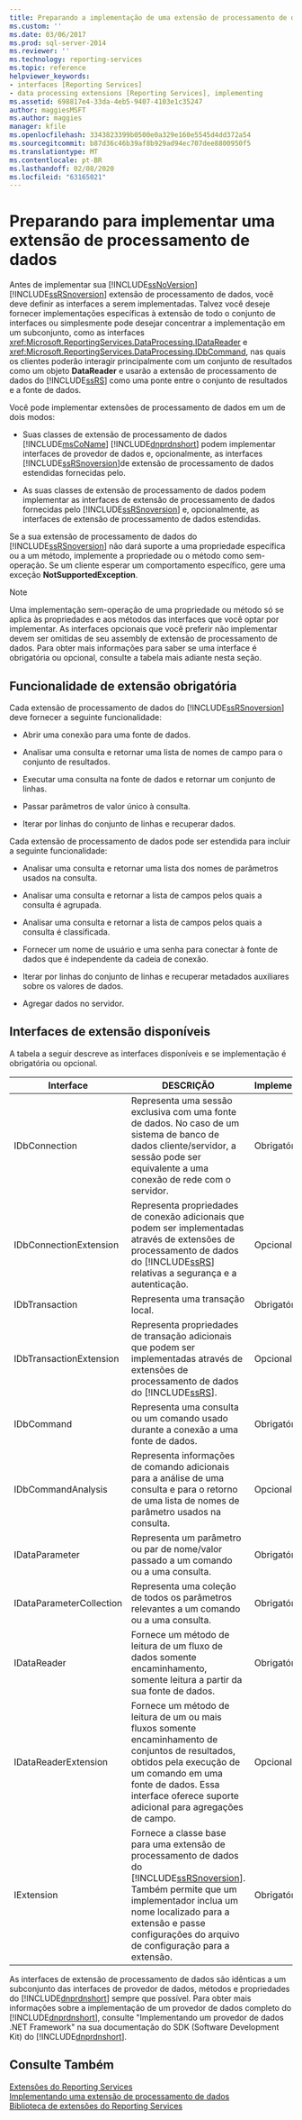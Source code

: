 ```yaml
---
title: Preparando a implementação de uma extensão de processamento de dados | Microsoft Docs
ms.custom: ''
ms.date: 03/06/2017
ms.prod: sql-server-2014
ms.reviewer: ''
ms.technology: reporting-services
ms.topic: reference
helpviewer_keywords:
- interfaces [Reporting Services]
- data processing extensions [Reporting Services], implementing
ms.assetid: 698817e4-33da-4eb5-9407-4103e1c35247
author: maggiesMSFT
ms.author: maggies
manager: kfile
ms.openlocfilehash: 3343823399b0500e0a329e160e5545d4dd372a54
ms.sourcegitcommit: b87d36c46b39af8b929ad94ec707dee8800950f5
ms.translationtype: MT
ms.contentlocale: pt-BR
ms.lasthandoff: 02/08/2020
ms.locfileid: "63165021"
---
```

# <a name="preparing-to-implement-a-data-processing-extension"></a>Preparando para implementar uma extensão de processamento de dados
  Antes de implementar sua [!INCLUDE[ssNoVersion](../../../includes/ssnoversion-md.md)] [!INCLUDE[ssRSnoversion](../../../includes/ssrsnoversion-md.md)] extensão de processamento de dados, você deve definir as interfaces a serem implementadas. Talvez você deseje fornecer implementações específicas à extensão de todo o conjunto de interfaces ou simplesmente pode desejar concentrar a implementação em um subconjunto, como as interfaces <xref:Microsoft.ReportingServices.DataProcessing.IDataReader> e <xref:Microsoft.ReportingServices.DataProcessing.IDbCommand>, nas quais os clientes poderão interagir principalmente com um conjunto de resultados como um objeto **DataReader** e usarão a extensão de processamento de dados do [!INCLUDE[ssRS](../../../includes/ssrs.md)] como uma ponte entre o conjunto de resultados e a fonte de dados.  
  
 Você pode implementar extensões de processamento de dados em um de dois modos:  
  
-   Suas classes de extensão de processamento de dados [!INCLUDE[msCoName](../../../includes/msconame-md.md)] [!INCLUDE[dnprdnshort](../../../includes/dnprdnshort-md.md)] podem implementar interfaces de provedor de dados e, opcionalmente, as interfaces [!INCLUDE[ssRSnoversion](../../../includes/ssrsnoversion-md.md)]de extensão de processamento de dados estendidas fornecidas pelo.  
  
-   As suas classes de extensão de processamento de dados podem implementar as interfaces de extensão de processamento de dados fornecidas pelo [!INCLUDE[ssRSnoversion](../../../includes/ssrsnoversion-md.md)] e, opcionalmente, as interfaces de extensão de processamento de dados estendidas.  
  
 Se a sua extensão de processamento de dados do [!INCLUDE[ssRSnoversion](../../../includes/ssrsnoversion-md.md)] não dará suporte a uma propriedade específica ou a um método, implemente a propriedade ou o método como sem-operação. Se um cliente esperar um comportamento específico, gere uma exceção **NotSupportedException**.  
  
> [!NOTE]  
>  Uma implementação sem-operação de uma propriedade ou método só se aplica às propriedades e aos métodos das interfaces que você optar por implementar. As interfaces opcionais que você preferir não implementar devem ser omitidas de seu assembly de extensão de processamento de dados. Para obter mais informações para saber se uma interface é obrigatória ou opcional, consulte a tabela mais adiante nesta seção.  
  
## <a name="required-extension-functionality"></a>Funcionalidade de extensão obrigatória  
 Cada extensão de processamento de dados do [!INCLUDE[ssRSnoversion](../../../includes/ssrsnoversion-md.md)] deve fornecer a seguinte funcionalidade:  
  
-   Abrir uma conexão para uma fonte de dados.  
  
-   Analisar uma consulta e retornar uma lista de nomes de campo para o conjunto de resultados.  
  
-   Executar uma consulta na fonte de dados e retornar um conjunto de linhas.  
  
-   Passar parâmetros de valor único à consulta.  
  
-   Iterar por linhas do conjunto de linhas e recuperar dados.  
  
 Cada extensão de processamento de dados pode ser estendida para incluir a seguinte funcionalidade:  
  
-   Analisar uma consulta e retornar uma lista dos nomes de parâmetros usados na consulta.  
  
-   Analisar uma consulta e retornar a lista de campos pelos quais a consulta é agrupada.  
  
-   Analisar uma consulta e retornar a lista de campos pelos quais a consulta é classificada.  
  
-   Fornecer um nome de usuário e uma senha para conectar à fonte de dados que é independente da cadeia de conexão.  
  
-   Iterar por linhas do conjunto de linhas e recuperar metadados auxiliares sobre os valores de dados.  
  
-   Agregar dados no servidor.  
  
## <a name="available-extension-interfaces"></a>Interfaces de extensão disponíveis  
 A tabela a seguir descreve as interfaces disponíveis e se implementação é obrigatória ou opcional.  
  
|Interface|DESCRIÇÃO|Implementação|  
|---------------|-----------------|--------------------|  
|IDbConnection|Representa uma sessão exclusiva com uma fonte de dados. No caso de um sistema de banco de dados cliente/servidor, a sessão pode ser equivalente a uma conexão de rede com o servidor.|Obrigatório|  
|IDbConnectionExtension|Representa propriedades de conexão adicionais que podem ser implementadas através de extensões de processamento de dados do [!INCLUDE[ssRS](../../../includes/ssrs.md)] relativas a segurança e a autenticação.|Opcional|  
|IDbTransaction|Representa uma transação local.|Obrigatório|  
|IDbTransactionExtension|Representa propriedades de transação adicionais que podem ser implementadas através de extensões de processamento de dados do [!INCLUDE[ssRS](../../../includes/ssrs.md)].|Opcional|  
|IDbCommand|Representa uma consulta ou um comando usado durante a conexão a uma fonte de dados.|Obrigatório|  
|IDbCommandAnalysis|Representa informações de comando adicionais para a análise de uma consulta e para o retorno de uma lista de nomes de parâmetro usados na consulta.|Opcional|  
|IDataParameter|Representa um parâmetro ou par de nome/valor passado a um comando ou a uma consulta.|Obrigatório|  
|IDataParameterCollection|Representa uma coleção de todos os parâmetros relevantes a um comando ou a uma consulta.|Obrigatório|  
|IDataReader|Fornece um método de leitura de um fluxo de dados somente encaminhamento, somente leitura a partir da sua fonte de dados.|Obrigatório|  
|IDataReaderExtension|Fornece um método de leitura de um ou mais fluxos somente encaminhamento de conjuntos de resultados, obtidos pela execução de um comando em uma fonte de dados. Essa interface oferece suporte adicional para agregações de campo.|Opcional|  
|IExtension|Fornece a classe base para uma extensão de processamento de dados do [!INCLUDE[ssRSnoversion](../../../includes/ssrsnoversion-md.md)]. Também permite que um implementador inclua um nome localizado para a extensão e passe configurações do arquivo de configuração para a extensão.|Obrigatório|  
  
 As interfaces de extensão de processamento de dados são idênticas a um subconjunto das interfaces de provedor de dados, métodos e propriedades do [!INCLUDE[dnprdnshort](../../../includes/dnprdnshort-md.md)] sempre que possível. Para obter mais informações sobre a implementação de um provedor de dados completo do [!INCLUDE[dnprdnshort](../../../includes/dnprdnshort-md.md)], consulte "Implementando um provedor de dados .NET Framework" na sua documentação do SDK (Software Development Kit) do [!INCLUDE[dnprdnshort](../../../includes/dnprdnshort-md.md)].  
  
## <a name="see-also"></a>Consulte Também  
 [Extensões do Reporting Services](../reporting-services-extensions.md)   
 [Implementando uma extensão de processamento de dados](implementing-a-data-processing-extension.md)   
 [Biblioteca de extensões do Reporting Services](../reporting-services-extension-library.md)  
  
  
